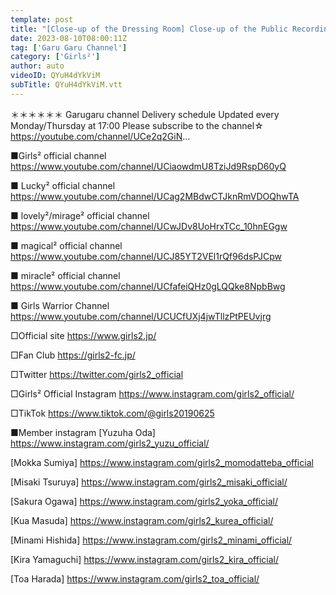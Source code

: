 ```yaml
---
template: post
title: "[Close-up of the Dressing Room] Close-up of the Public Recording of Nippon Cultural Broadcasting's ~Girls² no Garugaru Talk!~ at Nasu Highland Park!"
date: 2023-08-10T08:00:11Z
tag: ['Garu Garu Channel']
category: ['Girls²']
author: auto 
videoID: QYuH4dYkViM
subTitle: QYuH4dYkViM.vtt
---
```

＊＊＊＊＊＊
Garugaru channel
Delivery schedule
Updated every Monday/Thursday at 17:00
Please subscribe to the channel☆
https://youtube.com/channel/UCe2q2GiN...

■Girls² official channel
https://www.youtube.com/channel/UCiaowdmU8TziJd9RspD60yQ

■ Lucky² official channel
https://www.youtube.com/channel/UCag2MBdwCTJknRmVDOQhwTA

■ lovely²/mirage² official channel
https://www.youtube.com/channel/UCwJDv8UoHrxTCc_10hnEGgw

■ magical² official channel
https://www.youtube.com/channel/UCJ85YT2VEl1rQf96dsPJCpw

■ miracle² official channel
https://www.youtube.com/channel/UCfafeiQHz0gLQQke8NpbBwg

■ Girls Warrior Channel
https://www.youtube.com/channel/UCUCfUXj4jwTllzPtPEUvjrg

□Official site
https://www.girls2.jp/

□Fan Club
https://girls2-fc.jp/

□Twitter
https://twitter.com/girls2_official

□Girls² Official Instagram
https://www.instagram.com/girls2_official/

□TikTok
https://www.tiktok.com/@girls20190625

■Member instagram
[Yuzuha Oda]
https://www.instagram.com/girls2_yuzu_official/

[Mokka Sumiya]
https://www.instagram.com/girls2_momodatteba_official

[Misaki Tsuruya]
https://www.instagram.com/girls2_misaki_official/

[Sakura Ogawa]
https://www.instagram.com/girls2_yoka_official/

[Kua Masuda]
https://www.instagram.com/girls2_kurea_official/

[Minami Hishida]
https://www.instagram.com/girls2_minami_official/

[Kira Yamaguchi]
https://www.instagram.com/girls2_kira_official/

[Toa Harada]
https://www.instagram.com/girls2_toa_official/